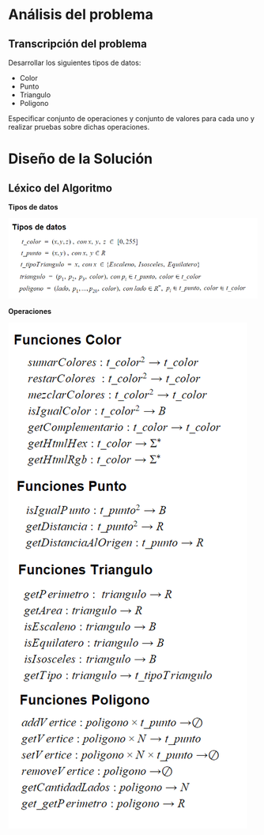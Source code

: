# Análisis del problema

## Transcripción del problema

Desarrollar los siguientes tipos de datos:

- Color
- Punto
- Triangulo
- Poligono

Especificar conjunto de operaciones y conjunto de valores para cada uno y realizar pruebas sobre dichas operaciones.

# Diseño de la Solución

## Léxico del Algoritmo

**Tipos de datos**

![Tipos De Datos](https://raw.githubusercontent.com/josefranwagner/AED/master/05-Geometria/tiposDeDatos.png)

**Operaciones**

![Funcion Minimo](https://raw.githubusercontent.com/josefranwagner/AED/master/05-Geometria/funciones.png)

